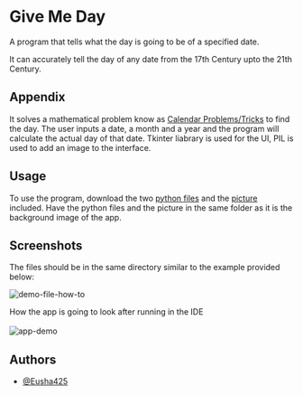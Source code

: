 
# Give Me Day

A program that tells what the day is going to be of a specified date. 

It can accurately tell the day of any date from the 17th Century upto the 21th Century.

## Appendix

It solves a mathematical problem know as [Calendar Problems/Tricks](https://www.hitbullseye.com/Calendar-Tricks.php) to find the day. The user inputs a date, a month and a year and the program will calculate the actual day of that date. Tkinter liabrary is used for the UI, PIL is used to add an image to the interface. 





## Usage

To use the program, download the two [python files](https://github.com/Eusha425/give-me-day) and the [picture](https://github.com/Eusha425/give-me-day/blob/main/date.png) included. Have the python files and the picture in the same folder as it is the background image of the app.

## Screenshots

The files should be in the same directory similar to the example provided below:

![demo-file-how-to](https://github.com/Eusha425/give-me-day/blob/main/Files%20Help/File%20in%20the%20same%20folder.png)

How the app is going to look after running in the IDE
<br></br>
![app-demo](https://github.com/Eusha425/give-me-day/blob/main/Files%20Help/App%20Demo.png)
## Authors

- [@Eusha425](https://github.com/Eusha425)

